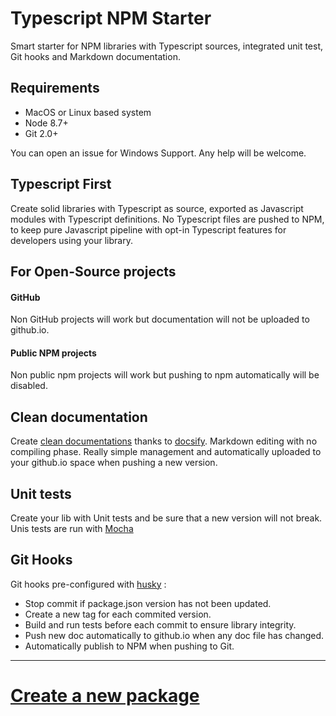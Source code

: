 # Typescript NPM Starter

Smart starter for NPM libraries with Typescript sources, integrated unit test, Git hooks and Markdown documentation.

## Requirements

- MacOS or Linux based system
- Node 8.7+
- Git 2.0+

You can open an issue for Windows Support. Any help will be welcome.


## Typescript First

Create solid libraries with Typescript as source, exported as Javascript modules with Typescript definitions. No Typescript files are pushed to NPM, to keep pure Javascript pipeline with opt-in Typescript features for developers using your library.


## For Open-Source projects

#### GitHub
Non GitHub projects will work but documentation will not be uploaded to github.io.

#### Public NPM projects
Non public npm projects will work but pushing to npm automatically will be disabled.


## Clean documentation

Create [clean documentations](https://solid-js.github.io/typescript-npm-starter/) thanks to [docsify](https://docsify.js.org). Markdown editing with no compiling phase. Really simple management and automatically uploaded to your github.io space when pushing a new version.

## Unit tests

Create your lib with Unit tests and be sure that a new version will not break.
Unis tests are run with [Mocha](https://mochajs.org/)

## Git Hooks

Git hooks pre-configured with [husky](https://github.com/typicode/husky) :
- Stop commit if package.json version has not been updated.
- Create a new tag for each commited version.
- Build and run tests before each commit to ensure library integrity.
- Push new doc automatically to github.io when any doc file has changed.
- Automatically publish to NPM when pushing to Git.

---

# [Create a new package](https://solid-js.github.io/typescript-npm-starter/#/install/quick-start.md)